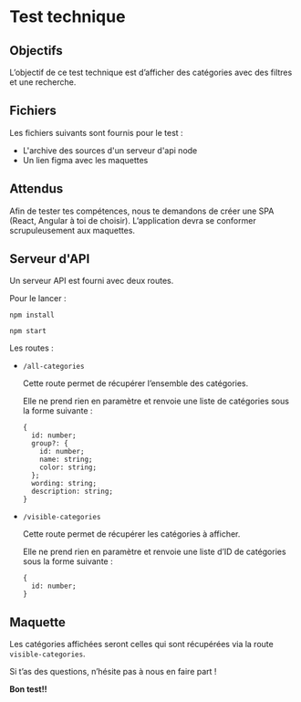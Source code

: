 # Test technique

## Objectifs

L’objectif de ce test technique est d’afficher des catégories avec des filtres et une recherche.

## Fichiers

Les fichiers suivants sont fournis pour le test :
- L'archive des sources d'un serveur d'api node
- Un lien figma avec les maquettes

## Attendus

Afin de tester tes compétences, nous te demandons de créer une SPA (React, Angular à toi de choisir). L’application devra se conformer scrupuleusement aux maquettes.

## Serveur d'API

Un serveur API est fourni avec deux routes.

Pour le lancer :

```
npm install
```
```
npm start
```

Les routes :

- `/all-categories`

  Cette route permet de récupérer l’ensemble des catégories.

  Elle ne prend rien en paramètre et renvoie une liste de catégories sous la forme suivante :
  ```
  {
    id: number;
    group?: {
      id: number;
      name: string;
      color: string;
    };
    wording: string;
    description: string;
  }
  ```

- `/visible-categories`

  Cette route permet de récupérer les catégories à afficher.

  Elle ne prend rien en paramètre et renvoie une liste d’ID de catégories sous la forme suivante :

  ```
  {
    id: number;
  }
  ```

## Maquette


Les catégories affichées seront celles qui sont récupérées via la route `visible-categories`.

Si t’as des questions, n’hésite pas à nous en faire part !

**Bon test!!**
